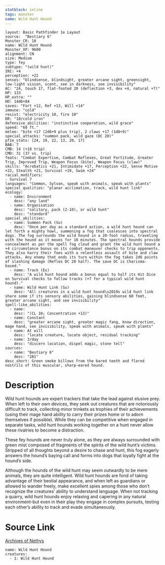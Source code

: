 ```yaml
---
statblock: inline
tags: monster
name: Wild Hunt Hound
---
```

```statblock
layout: Basic Pathfinder 1e Layout
source:  "Bestiary 6"
Monster_CR: 10
name: Wild Hunt Hound
Monster_XP: 9600
alignment: CN
size: Medium
type: fey
subtype: "(wild hunt)"
INI: +4
perception: +22
senses: "blindsense, blindsight, greater arcane sight, greensight, low-light vision, scent, see in darkness, see invisibility"
AC: "24, touch 17, flat-footed 20 (deflection +3, dex +4, natural +7)"
HP: 133
HP_extra: ""
HD: 14d6+84
saves: "Fort +12, Ref +13, Will +14"
immune: "cold"
resist: "electricity 10, fire 10"
DR: "10/cold iron"
defensive_abilities: "instinctive cooperation, wild grace"
speed: "60 ft."
melee: "bite +17 (2d6+9 plus trip), 2 claws +17 (1d8+9)"
special_attacks: "summon pack, wild gaze (DC 20)"
pf1e_stats: [24, 19, 22, 13, 20, 17]
BAB: 7
CMB: 14 (+18 trip)
CMD: 31 (37 vs. trip)
feats: "Combat Expertise, Combat Reflexes, Great Fortitude, Greater Trip, Improved Trip, Weapon Focus (bite), Weapon Focus (claw)"
skills: "Acrobatics +21, Intimidate +17, Perception +22, Sense Motive +22, Stealth +21, Survival +19, Swim +24"
racial_modifiers:
- Survival 7
languages: "Common, Sylvan, speak with animals, speak with plants"
special_qualities: "planar acclimation, track, wild hunt link"
ecology:
  - name: Environment
    desc: "any land"
  - name: Organisation
    desc: "solitary, pack (2-10), or wild hunt"
    desc: "standard"
special_abilities:
  - name: Summon Pack (Su)
    desc: "Once per day as a standard action, a wild hunt hound can let forth a mighty howl, summoning a fog that coalesces into spectral dogs. The fog surrounds the wild hound in a 20-foot radius, traveling with the hound as it moves for 10 minutes. The spectral hounds provide concealment as per the spell fog cloud and grant the wild hunt hound a +4 circumstance bonus on its combat maneuver checks to trip opponents. They also harry their foes with a relentless assault of bite and claw attacks. Any enemy that ends its turn within the fog takes 2d6 points of slashing damage (Reflex DC 20 half). The save DC is Charisma-based."
  - name: Track (Ex)
    desc: "A wild hunt hound adds a bonus equal to half its Hit Dice on Survival checks to follow tracks (+7 for a typical wild hunt hound)."
  - name: Wild Hunt Link (Su)
    desc: "All creatures in a wild hunt hound\u2019s wild hunt link share some if its sensory abilities, gaining blindsense 60 feet, greater arcane sight, and see invisibility"
spell-like_abilities:
  - name:
    desc: "(CL 10; Concentration +13)"
  - name: Constant
    desc: "greater arcane sight, greater magic fang, know direction, mage hand, see invisibility, speak with animals, speak with plants"
  - name: At will
    desc: "locate creature, locate object, residual tracking"
  - name: 3/day
    desc: "discern location, dispel magic, stone tell"
sources:
  - name: "Bestiary 6"
    desc: "281"
desc_short: Green smoke billows from the bared teeth and flared nostrils of this muscular, sharp-eared hound.
```
# Description
Wild hunt hounds are expert trackers that take the lead against elusive prey. When left to their own devices, they seek out creatures that are notoriously difficult to track, collecting minor trinkets as trophies of their achievements (using their mage hand ability to carry their prizes home or to adorn themselves if possible). While they can be competitive when engaged in separate tasks, wild hunt hounds working together on a hunt never allow these rivalries to become a distraction. 

These fey hounds are never truly alone, as they are always surrounded with green mist composed of fragments of the spirits of the wild hunt’s victims. Stripped of all thoughts beyond a desire to chase and hunt, this fog eagerly answers the hound’s baying call and forms into dogs that loyally fight at the hound’s side. 

Although the hounds of the wild hunt may seem outwardly to be mere animals, they are quite intelligent. Wild hunt hounds are fond of taking advantage of their bestial appearance, and when left as guardians or allowed to wander freely, make excellent spies among those who don’t recognize the creatures’ ability to understand language. When not tracking a quarry, wild hunt hounds enjoy relaxing and capering in any natural environment-but even in their play they engage in complex pursuits, testing each other’s ability to track and evade simultaneously.
# Source Link
[Archives of Nethys](https://aonprd.com/MonsterDisplay.aspx?ItemName=Wild%20Hunt%20Hound)
```encounter-table
name: Wild Hunt Hound
creatures:
  - 1: Wild Hunt Hound
```
